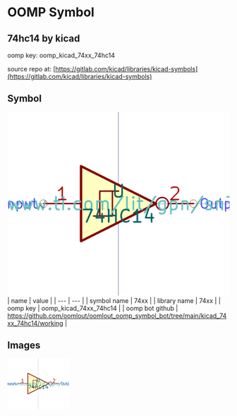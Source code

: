 # OOMP Symbol  
## 74hc14  by kicad  
  
oomp key: oomp_kicad_74xx_74hc14  
  
source repo at: [https://gitlab.com/kicad/libraries/kicad-symbols](https://gitlab.com/kicad/libraries/kicad-symbols)  
## Symbol  
  
[![working.png](working_600.png)](working.png)  
| name | value | 
| --- | --- | 
| symbol name | 74xx | 
| library name | 74xx | 
| oomp key | oomp_kicad_74xx_74hc14 | 
| oomp bot github | https://github.com/oomlout/oomlout_oomp_symbol_bot/tree/main/kicad_74xx_74hc14/working | 
## Images  
  
[![working.png](working_140.png)](working.png)  
